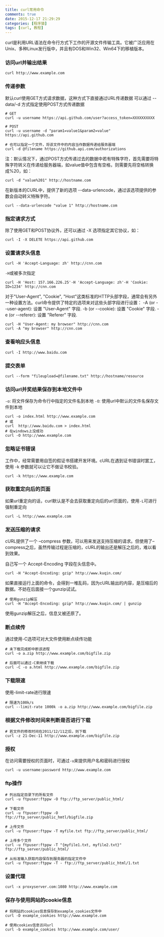 ```yaml
---
title: curl常用命令
comments: true
date: 2015-12-17 21:29:29
categories: [程序猿]
tags: [curl, 教程]
---
```

curl是利用URL语法在命令行方式下工作的开源文件传输工具。它被广泛应用在Unix、多种Linux发行版中，并且有DOS和Win32、Win64下的移植版本。
<!--more-->
### 访问url并输出结果
```
curl http://www.example.com
```

### 传递参数
默认curl使用GET方式请求数据，这种方式下直接通过URL传递数据
可以通过 --data/-d 方式指定使用POST方式传递数据
```
# GET
curl -u username https://api.github.com/user?access_token=XXXXXXXXXX

# POST
curl -u username -d "param1=value1&param2=value" https://api.github.com

# 也可以指定一个文件，将该文件中的内容当作数据传递给服务器端
curl -d @filename https://github.api.com/authorizations
```
注：默认情况下，通过POST方式传递过去的数据中若有特殊字符，首先需要将特殊字符转义在传递给服务器端，如value值中包含有空格，则需要先将空格转换成%20，如：
```
curl -d "value%201" http://hostname.com
```
在新版本的CURL中，提供了新的选项 --data-urlencode，通过该选项提供的参数会自动转义特殊字符。
```
curl --data-urlencode "value 1" http://hostname.com
```

### 指定请求方式
除了使用GET和POST协议外，还可以通过 -X 选项指定其它协议，如：
```
curl -I -X DELETE https://api.github.com
```

### 设置请求头信息
``` 
curl -H 'Accept-Language: zh' http://cnn.com
```
`-H`或被多次指定
``` 
curl -H 'Host: 157.166.226.25'-H 'Accept-Language: zh'-H 'Cookie: ID=1234' http://cnn.com
```
对于"User-Agent", "Cookie", "Host"这类标准的HTTP头部字段，通常会有另外一种设置方法。curl命令提供了特定的选项来对这些头部字段进行设置：
-A (or --user-agent): 设置 "User-Agent" 字段.
-b (or --cookie): 设置 "Cookie" 字段.
-e (or --referer): 设置 "Referer" 字段. 
```
curl -H "User-Agent: my browser" http://cnn.com
curl -A "my browser" http://cnn.com
```

### 查看响应头信息
```
curl -I http://www.baidu.com
```



### 提交表单
```
curl --form "fileupload=@filename.txt" http://hostname/resource
```

### 访问url并奖结果保存到本地文件中
`-o`: 将文件保存为命令行中指定的文件名到本地
`-O`: 使用url中默认的文件名保存文件到本地
```
curl -o index.html http://www.example.com
# 或
curl  http://www.baidu.com > index.html
# 在windows上没成功
curl -O http://www.example.com
```

### 忽略证书错误
工作中，经常需要用自签的假证书搭建开发环境。cURL在遇到证书错误时罢工，使用 -k 参数就可以让它不做证书校验。
```
curl -k https://www.example.com
```

### 获取重定向后的页面
如果url重定向的话，curl默认是不会去获取重定向后的url页面的，使用`-L`可进行强制重定向
```
curl -L http://www.example.com
```

### 发送压缩的请求

cURL提供了一个 –compress 参数，可以用来发送支持压缩的请求。但使用了–compress之后，虽然传输过程是压缩的，cURL的输出还是解压之后的，难以看到效果。

自己写一个 Accept-Encoding 字段在头信息中。
```
curl -H "Accept-Encoding: gzip" http://www.kuqin.com/
```

如果直接运行上面的命令，会得到一堆乱码，因为cURL输出的内容，是压缩后的数据。不妨在后面接一个gunzip试试。
```
# 使用gunzip解压
curl -H "Accept-Encoding: gzip" http://www.kuqin.com/ | gunzip
```

使用gunzip解压之后，信息又被还原了。

### 断点续传
通过使用-C选项可对大文件使用断点续传功能
```
# 未下载完成即中断该进程
curl -o a.zip http://www.example.com/bigfile.zip

# 后面可以通过-C来继续下载
curl -C -o a.html http://www.example.com/bigfile.zip
```

### 下载限速
使用-limit-rate进行限速
```
# 限速为100k/s
curl --limit-rate 1000k -o a.zip http://www.example.com/bigfile.zip
```

### 根据文件修改时间来判断是否进行下载
```
# 若文件的修改时间在2011/12/11之后，则下载
curl -z 21-Dec-11 http://www.example.com/bigfile.zip
```

### 授权
在访问需要授权的页面时，可通过`-u`来提供用户名和密码进行授权
```
curl -u username:password http://www.example.com
```

### ftp操作
```
# 列出指定目录下的所有文件
curl -u ftpuser:ftppw -O ftp://ftp_server/public_html/

# 下载文件
curl -u ftpuser:ftppw -O
ftp://ftp_server/public_hmtl/bigfile.zip

# 上传文件
curl -u ftpuser:ftppw -T myfile.txt ftp://ftp_server/public_html/

# 上传多个文件
curl -u ftpuser:ftppw -T "{myfile1.txt, myfile2.txt}" ftp://ftp_server/public_html/

# 从标准输入获取内容保存到服务器的指定文件中
curl -u ftpuser:ftppw -T - ftp://ftp_server/public_html/1.txt
```

### 设置代理
```
curl -x proxyserver.com:1080 http://www.example.com
```

### 保存与使用网站的cookie信息
```
# 将网站的cookies信息保存到example_cookies文件中
curl -D example_cookies http://www.example.com

# 使用cookies信息访问url
curl -b example_cookies http://www.example.com/user/
```


